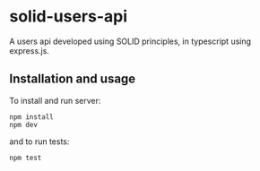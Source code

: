# solid-users-api
A users api developed using SOLID principles, in typescript using express.js.

## Installation and usage
To install and run server:
```
npm install
npm dev
````
and to run tests:
```
npm test
```
